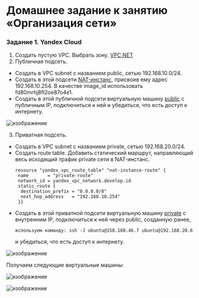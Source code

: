 # Домашнее задание к занятию «Организация сети»

### Задание 1. Yandex Cloud 

1. Создать пустую VPC. Выбрать зону. [VPC NET](main.tf)
2. Публичная подсеть.
 - Создать в VPC subnet с названием public, сетью 192.168.10.0/24.
 - Создать в этой подсети [NAT-инстанс](nat-instance.tf), присвоив ему адрес 192.168.10.254. В качестве image_id использовать fd80mrhj8fl2oe87o4e1.
 - Создать в этой публичной подсети виртуальную машину [public](resource-vm.tf) с публичным IP, подключиться к ней и убедиться, что есть доступ к интернету.

![изображение](https://github.com/user-attachments/assets/229a360c-bd46-4097-91bb-259b9dfb67e9)

3. Приватная подсеть.
 - Создать в VPC subnet с названием private, сетью 192.168.20.0/24.
 - Создать route table. Добавить статический маршрут, направляющий весь исходящий трафик private сети в NAT-инстанс.
   ```
   resource "yandex_vpc_route_table" "nat-instance-route" {
    name       = "private-route"
    network_id = yandex_vpc_network.develop.id
    static_route {
     destination_prefix = "0.0.0.0/0"
     next_hop_address   = "192.168.10.254"
    }}
   ```
 - Создать в этой приватной подсети виртуальную машину [private](resource-vm.tf) с внутренним IP, подключиться к ней через public, созданную ранее,
   ```
   используем команду: ssh -J ubuntu@158.160.46.7 ubuntu@192.168.20.6
   ```
    и убедиться, что есть доступ к интернету.

![изображение](https://github.com/user-attachments/assets/24348e3d-35fa-401b-adaa-72df8bfd47c3)

Получаем следующие виртуальные машины:

![изображение](https://github.com/user-attachments/assets/7fab0cec-bb6f-4ecf-a6d3-c8cefe272bdd)

![изображение](https://github.com/user-attachments/assets/fd138b53-a6b1-468b-9dba-0f40b60262a7)
